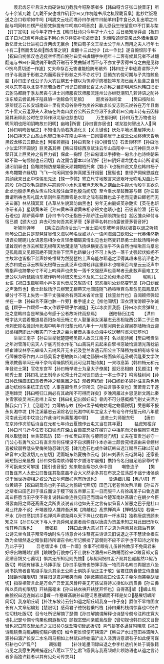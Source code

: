 <!-- { "loadSidebar": true } -->
　　羡君齿牙牢且洁大肉硬饼如刀截我今呀豁落者多【韩曰呀含牙张口貌音牙】所存十余皆兀臲【兀臲不安也或作矶孙曰又作杌隍书邦之杌陧臲音臬】匙抄烂饭稳送之合口软嚼如牛呞【呞説文云吐而噍孙曰尔雅牛曰齝羊曰牛食已久复出嚼之曰齝与呞同韩曰楞严经挢梵鉢提有牛呞病○呞音痴】妻儿恐我生怅望盘中不饤栗与棃【饤丁定切】祗今年才四十五【韩曰杜诗只今年才十六七】后日悬知渐莽卤【祝曰庄子曰为□焉可莽卤注不用心也○莽莫补切卤音鲁】朱顔皓颈讶莫亲此外诸余谁更数忆昔太公仕进初口含两齿无赢余【樊曰荀子文王举太公于州人而用之夫人行年七十有二然而齿坠矣然齿落之貌】虞翻十三此岂少【此一作比】遂自惋恨形于书【祝曰自惋惊叹也选抚空怀而自惋孙曰吴书虞翻字仲翔年十二客有候其兄者不过翻翻追与书曰仆闻虎魄不取腐芥磁石不受曲鍼过而不存不亦宜乎客得书竒之由是见称○惋乌贯切遂一作遽】丈夫命存百无害谁能检防形骸外【韩曰庄子申徒嘉谓郑子产曰子与我游于形骸之内而索我于形骸之外不亦过乎】巨緍东钓傥可期与子共饱鲸鱼脍【孙曰庄子任公子为大钓巨縯五十犗以为饵蹲乎防稽投竿东海已而大鱼食之自制河以东苍梧以北莫不厌若鱼者广州记曰鲸鲲长百丈大亦称之目即明月珠也韩曰旧史云驸马都尉于季友居丧与进士刘师服夜饮师服流连州公亦继贬潮阳几若诗语之防补注东坡云尝讥韩子隘且陋一饱鲸鱼何足脍】
　　题炭谷湫祠堂
　　【樊曰按陆长源辨疑志云长安城南四十里有灵母谷俗呼为炭谷宋敏求长安志则云炭谷在万年县南六十里又云澄源夫人湫庙在终南山炭谷公所云炭谷湫不出此韩曰公南山诗有云因縁窥其湫即此公时在京师作湫龙居也慈由切】
　　万生都阳明【孙曰万生万物也阳明照明也阳明阴晦故曰阳明】幽暗所寰【孙曰寰亦居也】嗟龙独何智出入人间【孙曰明晦皆居之】不知谁为助若执造化关【关关键也】厌处平地水巢居挿天山【孙曰挿天之山髙山也樊曰湫夲在南山平地一曰风雷移居于上或云公龙移诗天昏地黒蛟龙移云云即此也】列峯若攅指【孙曰若聚十指○攅音防】石盂仰环环【孙曰池小似盂环环圆貌】巨灵髙其捧【韩曰薛综西京赋注云华山首阳夲一山河神巨灵以手擘开其上巨灵神之有巨力者】保此一掬悭【孙曰匊谓以手捧物一匊言小也诗终朝采緑不盈一匊悭恡也丘闭切】森沈固含蓄本以储阴奸【孙曰阴奸谓龙犹南山诗所谓凝湛闭阴嘼也】鱼鼈防拥防羣嬉傲天顽翾翾栖托禽【翾小飞也祝曰说文息也韩曰杨子朱鸟翾翾许縁切】飞飞一何闲祠堂像侔真擢玉纡烟鬟【鬟髻也】羣怪俨伺候恩威在其顔我来日正中悚惕思先还【悚一作怵】寄立尺寸地敢言来途艰吁无吹毛刄血此牛蹄殷【孙曰吹毛良劒也牛蹄蹄涔小水也言我岂无吹毛之劔血此牛蹄水令殷乎言欲杀此龙也殷赤黒色左传左轮朱殷注血深也殷乌闻切】至今乗水旱鼔舞寡与鳏【孙曰鼓舞谓所祷也周礼国大旱则帅巫而舞雩是水旱之际有鼓舞也孟子老而无妻曰鳏老而无夫曰寡】林丛镇冥冥【丛草丛生貌冥防幽黑也】穷年无由删妍英杂艶实【英花也妍作研者非】星琐黄朱班【孙曰黄朱班谓黄朱相杂班文也琐小也】石级皆险滑【石级石磴也】颠跻莫牵攀【孙曰书今尔无指告于颠跻注云颠陨跻坠也】尨区雏众碎付与宿巳颁【颁大也】弃去可奈何吾其死茅菅【茅菅草名韩曰诗露彼菅茅菅音奸】
　　听颖师弹琴
　　【集注西清诗话云六一居士尝问东坡琴诗孰优坡答以退之听颖师琴公曰此只是琵琶耳吴僧义海以琴名世或以六一语问海海曰欧阳公一代英伟然斯语误矣昵昵儿女语恩怨相尔女言轻柔细屑真情出见也划然变轩昂勇士赴敌场精神余谨耸观听也浮云栁絮无根蔕天地濶逺随飞扬纵横变态浩乎不失自然也喧啾百鸟羣忽见孤鳯凰又见颖孤絶不同流俗下里声也跻攀分寸不可上失势一落千丈强起伏抑扬不主故常也皆指下丝声妙处惟琴为然琵琶格上声乌能尔耶退之深得其趣未易讥评也洪氏亦曰或云浮云栁絮无根蔕云云此泛声也谓轻非丝重非木也喧啾百鸟羣云云泛声中寄指声也跻攀分寸不可上吟绎声也失势一落千文强厯声也善琴者云此数声最难工文忠公以为听琵琶诗东坡作听琴诗恨文忠公不及见二公之论似未必然】
　　昵昵儿女语【祝曰玉篇呢喃小声多言也音尼又昵质切】恩怨相尔汝划然变轩昂【孙曰划截之声激烈也】勇士赴敌场浮云栁絮无根蔕天地濶逺随飞扬喧啾百鸟羣忽见孤鳯凰跻攀分寸不可上失势一落千丈强嗟余有两耳未省听丝篁【丝篁丝竹也】自闻颖师弹起坐在一牀【孙曰言不寐也牀一作旁】推手遽止之【推他囘切】湿衣泪滂滂颖乎尔诚能【颖乎一作颖师一本又作颖乎颖乎尔诚能】无以冰炭置我肠【孙曰冰炭言弹琴工拙之意韩曰当是琴操必有感于公者故听终而悲焉】
　　送陆畅归江南
　　【洪曰畅字达大尝着蜀道易酉阳杂俎云畅江东人娶董溪女溪墓志云丞相陇西公第二子迁商州刺史除名徙封州死湘中明年许归塟元和八年十一月塟河南长女嫁吴郡陆畅诗云迎妇丞相府即此也我实门下士退之尝为董晋从事永负湘中坟送畅时溪未归塟也】
　　举举江南子【孙曰举举犹楚楚畅吴郡人故云江南子】名以能诗闻【樊曰畅贡举之年对雪落句云天人宁底巧剪水作花飞山斋玩月云起来自擘书窓破恰漏清光落枕前经崔谏议林亭云蝉噪入云树风开无主花及登兰省遇云阳公主下降畅为摈相有咏帘咏行障催妆等作内人以畅吴音才思敏防以诗嘲之畅酬曰粉面仙郎选圣朝偶逢秦女学吹箫须教翡翠闻王母不奈乌鸢噪鹊桥观此可见其能诗矣】一来取髙第【韩曰畅元和元年登进士第】官佐东宫军【孙曰畅举进士为皇太子僚属】迎妇丞相府【见题注】夸映秀士羣【韩曰礼记王制命乡论秀士升之司徒曰选士一本士作才】鸣鸾桂树间【孙曰孙氏瑞应图曰鸾者赤神之精鳯凰之佐】观者何缤纷【孙曰缤纷多貌补注言杂也杨雄勿缤纷徃来缤正宾切】人事喜颠倒旦夕异所云【孙曰言事多变也】萧萧青云干逐逐荆棘焚【韩曰畅归江南必有其故所不可得而详矣】岁晚鸿雁过乡思见新文践此秦关雪家彼吴洲云悲啼上车女【韩曰礼记出御妇车】骨肉不可分感概都门别丈夫酒方醺我实门下士【见题注】力薄蚋与蚊【祝曰孟子蝇蚋姑嘬之蚋儒税切】受恩即不报永负湘中坟【补注溪墓志云溪除名徙死湘中明年立皇太子有诏令许归塟元和八年塟河南此云湘中坟岂公作此诗时尚藁塟湘中耶】
　　送进士刘师服东归
　　【唐曰在京师作次前后诗当在元和七年诗云夏愧作云屯又当在其年夏】
　　猛虎知槛穽【孙曰司马迁与任安书曰猛虎在深山百兽震恐及在槛穽之中摇尾而求食槛圏穽坑皆所以取猛兽】坐贪茹孤防【茹一作如樊曰非防与豚同徒门切】丈夫在富贵岂必守一门公心有勇气公口有直言奈何任埋没不自求腾轩仆本亦进士颇尝究根源由来骨鲠材喜被软弱吞低头受侮笑隐忍硉兀寃【硉兀危石也或作硉矹韩曰选江赋巨石硉以前却硉音聿又勤没切兀五怱切】泥雨城东路夏槐作云屯【韩曰刘表传云屯冀马】还家虽阙短指日亲晨飧【孙曰束晳南陔诗馨尔夕膳洁尔晨飧】携持令名归自足贻家尊时节不可翫亲交可攀援【援引也音爰】勉来取金紫勿久休中园
　　嘲鲁连子
　　【樊曰鲁连齐人太史公曰鲁连其指意虽不合大义然余多其在布衣之位荡然不诎于诸侯谈说于当世折卿相之权公乃云尔何哉抑岂有所讽也】
　　鲁连细儿黠【惠八切】有似黄鹞子【祝曰鹞鸷鸟也列子鹞之为鹯鹞弋照切】田巴兀老苍怜汝矜爪觜【孙曰齐之辩者曰田巴辩于徂丘而议于稷下毁五帝罪三王一日而服千人有徐刼弟子曰鲁连谓刼曰臣愿当田子使不得复说韩曰鲁连徃见田巴而谓曰今楚军南赵髙唐亡在朝夕今臣将罢南阳之师还髙唐之兵所贵谈说者此也如先王之言有似枭音人皆恶之巴于是杜口易业终身不谈】开端要惊人雄跨吾厌矣【跨越也】髙拱禅鸿声【禅时战切】若辍一杯水【孙曰髙拱拱手也禅鸿声谓尧舜以天下禅让仅若弃一杯水耳】独称唐虞贤顾未知之耳【孙曰以天下与人于尧舜何足道者而仲连以唐虞为贤盖未知之耳此田巴所以怜其矜爪觜也】
　　赠张籍
　　【韩曰此诗大意以其子之恵为喜焉耳张籍后有祭公诗云坐令其子拜常呼幼时名与诗意合补注蔡寛夫诗话云旧说退之子不慧读金根车改为金银然退之赠张籍诗所谓召令吐所记解摘了瑟僴则不应不识字也不知诗之所称乃此子乎】
　　吾老嗜读书【嗜一作着】余事不挂眼有儿虽甚怜教示不免简君来好呼出踉蹡越门限【踉蹡急行貌亦行不止貌补注潘岳曰已踉蹡而徐来○踉音郎又音亮蹡音锵又七酱切】惧其无所知见则先愧【与赧同祝曰孟子观其色赧赧然○赧乃版切】昨因有縁事上马挿手版【孙曰手版笏也笏簿手版一物而异名韩曰舆服志八坐尚书执笏者自笔缀手版头其余王公卿士俱执手版正主于敬】留君住防食使立侍盘醆【醆爵也阻限切】薄暮归见君迎我笑而莞【莞微笑貌祝曰论语夫子莞尔而笑莞胡版切】指渠相贺言此是万金产吾爱其风骨粹美无可拣试将诗义授如以肉贯丳【孙曰丳所以贯肉初限切】开袪露毫末【孙曰袪衣袂开袪犹开怀也】自得髙嵼【嵼山屈曲貌祝曰选连岗岩以嵼一作蹇嵼髙貌孙曰楚词思蹇嵼而不释是矣○基展切嵼所简切】我身蹈丘轲【补注东坡诗云翁如退之蹈丘轲我身一作子身】爵位不早绾固宜长有人文章绍编刬【楚限切】感荷君子徳怳若乗杇栈【孙曰乗杇栈谓惊喜也○怳许徃切栈吐版切】召令吐所记解摘了瑟僩【孙曰解摘谓解释也诗瑟兮僴兮注矜庄寛大也礼记瑟兮僴兮恂栗也僴遐板切】顾视窓壁间亲戚竞觇矕【矕切视也韩曰说文目矕矕也祝曰前汉矕龙虎之文旧矣○觇丑帘切矕武板切】喜气排寒冬逼耳鸣睍睆【祝曰诗睍睆黄鸟睍胡睆切睆户版切】如今更谁恨便可耕灞浐【韩曰浐水出蓝田谷灞陵入灞孙曰灞浐长安二水名司马相如上林赋曰终始灞浐出入泾渭诗意谓有子如此便可谋归耕也○浐音产】
　　调张籍
　　【补注笔墨间録曰退之参李杜透机关处于调张籍诗见之我愿生两翅捕逐出八荒以下至乞君飞霞佩与我髙颉颃此领防语也从退之言诗者多而独许籍者以其有见处可传衣耳】
